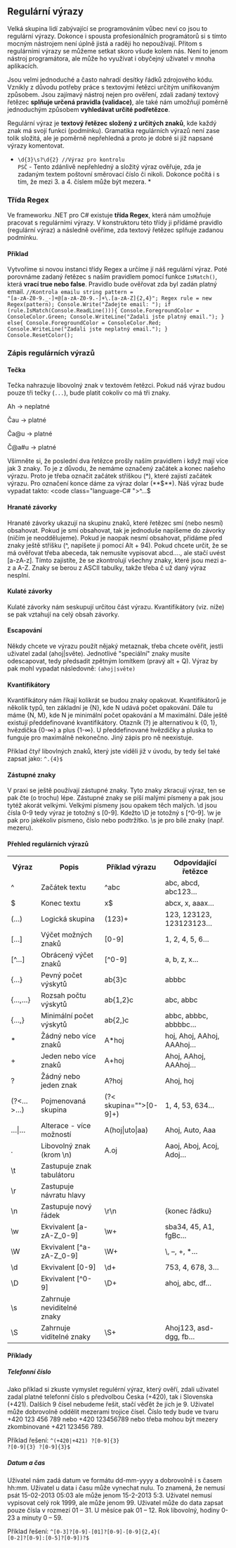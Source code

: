 ##   Regulární výrazy

 Velká skupina lidí zabývající se programováním vůbec neví co jsou to regulární výrazy. Dokonce i spousta profesionálních programátorů si s tímto mocným nástrojem není úplně jistá a raději ho nepoužívají. Přitom s regulárními výrazy se můžeme setkat skoro všude kolem nás. Není to jenom nástroj programátora, ale může ho využívat i obyčejný uživatel v mnoha aplikacích. 

 Jsou velmi jednoduché a často nahradí desítky řádků zdrojového kódu. Vznikly z důvodu potřeby práce s textovými řetězci určitým unifikovaným způsobem. Jsou zajímavý nástroj nejen pro ověření, zdali zadaný textový řetězec **splňuje určená pravidla (validace)**, ale také nám umožňují poměrně jednoduchým způsobem **vyhledávat určité podřetězce**. 

 Regulární výraz je **textový řetězec složený z určitých znaků**, kde každý znak má svojí funkci (podmínku). Gramatika regulárních výrazů není zase tolik složitá, ale je poměrně nepřehledná a proto je dobré si již napsané výrazy komentovat. 

* <code class="language-C# ">\d{3}\s?\d{2} //Výraz pro kontrolu PSČ</code> - Tento zdánlivě nepřehledný a složitý výraz ověřuje, zda je zadaným textem poštovní směrovací číslo či nikoli. Dokonce počítá i s tím, že mezi 3. a 4. číslem může být mezera. *

### Třída Regex

 Ve frameworku .NET pro C# existuje **třída Regex**, která nám umožňuje pracovat s regulárními výrazy. V konstruktoru této třídy ji přídámé pravidlo (regulární výraz) a následně ověříme, zda textový řetězec splňuje zadanou podmínku. 

#### Příklad

 Vytvoříme si novou instanci třídy Regex a určíme jí náš regulární výraz. Poté porovnáme zadaný řetězec s naším pravidlem pomocí funkce <code class="language-C# ">IsMatch()</code>, která **vrací true nebo false**. Pravidlo bude ověřovat zda byl zadán platný email. <code class="language-C# ">//Kontrola emailu string pattern = "[a-zA-Z0-9._-]+@[a-zA-Z0-9.-]+\\.[a-zA-Z]{2,4}"; Regex rule = new Regex(pattern); Console.Write("Zadejte email: "); if (rule.IsMatch(Console.ReadLine())){ Console.ForegroundColor = ConsoleColor.Green; Console.WriteLine("Zadali jste platný email."); } else{ Console.ForegroundColor = ConsoleColor.Red; Console.WriteLine("Zadali jste neplatný email."); } Console.ResetColor();</code> 

### Zápis regulárních výrazů

#### Tečka

 Tečka nahrazuje libovolný znak v textovém řetězci. Pokud náš výraz budou pouze tři tečky (<code class="language-C# ">...</code>), bude platit cokoliv co má tři znaky. 

Ah -> neplatné

Čau -> platné

Ča@u -> platné

Č@a#u -> platné

 Všimněte si, že poslední dva řetězce prošly naším pravidlem i když mají více jak 3 znaky. To je z důvodu, že nemáme označený začátek a konec našeho výrazu. Proto je třeba označit začátek stříškou (**^**), které zajistí začátek výrazu. Pro označení konce dáme za výraz dolar (**$**). Náš výraz bude vypadat takto: <code class="language-C# ">^...$</code> 

#### Hranaté závorky

 Hranaté závorky ukazují na skupinu znaků, které řetězec smí (nebo nesmí) obsahovat. Pokud je smí obsahovat, tak je jednoduše napíšeme do závorky (ničím je neoddělujeme). Pokud je naopak nesmí obsahovat, přidáme před znaky ještě stříšku (^, napíšete ji pomocí Alt + 94). Pokud chcete určit, že se má ověřovat třeba abeceda, tak nemusíte vypisovat abcd…., ale stačí uvést [a-zA-z]. Tímto zajistíte, že se zkontrolují všechny znaky, které jsou mezi a-z a A-Z. Znaky se berou z ASCII tabulky, takže třeba č už daný výraz nesplní. 

#### Kulaté závorky

 Kulaté závorky nám seskupují určitou část výrazu. Kvantifikátory (viz. níže) se pak vztahují na celý obsah závorky. 

#### Escapování

 Někdy chcete ve výrazu použít nějaký metaznak, třeba chcete ověřit, jestli uživatel zadal (ahoj|světe). Jednotlivé "speciální" znaky musíte odescapovat, tedy předsadit zpětným lomítkem (pravý alt + Q). Výraz by pak mohl vypadat následovně: <code class="language-C# ">\(ahoj\|světe\)</code> 

#### Kvantifikátory

 Kvantifikátory nám říkají kolikrát se budou znaky opakovat. Kvantifikátorů je několik typů, ten základní je {N}, kde N udává počet opakování. Dále tu máme {N, M}, kde N je minimální počet opakování a M maximální. Dále ještě existují předdefinované kvantifikátory. Otazník (?) je alternativou k {0, 1}, hvězdička {0-∞} a plus {1-∞}. U předdefinované hvězdičky a pluska to funguje pro maximálně nekonečno. Jiný zápis pro ně neexistuje.

Příklad čtyř libovlných znaků, který jste viděli již v úvodu, by tedy šel také zapsat jako: <code class="language-C# ">^.{4}$</code> 

#### Zástupné znaky

 V praxi se ještě používají zástupné znaky. Tyto znaky zkracují výraz, ten se pak čte (o trochu) lépe. Zástupné znaky se píší malými písmeny a pak jsou tytéž akorát velkými. Velkými písmeny jsou opakem těch malých. \d jsou čísla 0-9 tedy výraz je totožný s [0-9]. Kdežto \D je totožný s [^0-9]. \w je pak pro jakékoliv písmeno, číslo nebo podtržítko. \s je pro bílé znaky (např. mezeru). 

#### Přehled regulárních výrazů

 <table class="table-basic"> <tr class="mdl-color--primary"> <th>Výraz</th> <th>Popis</th> <th>Příklad výrazu</th> <th>Odpovídající řetězce</th> </tr><tr> <td>^</td><td>Začátek textu </td><td>^abc </td><td>abc, abcd, abc123… </td> </tr><tr> <td>$</td><td>Konec textu </td><td>x$ </td><td>abcx, x, aaax…</td> </tr><tr> <td>(…)</td><td>Logická skupina </td><td>(123)+ </td><td>123, 123123, 123123123…</td> </tr><tr> <td>[…]</td><td>Výčet možných znaků </td><td>[0-9] </td><td>1, 2, 4, 5, 6…</td> </tr><tr> <td>[^…]</td><td>Obrácený výčet znaků </td><td>[^0-9] </td><td>a, b, z, x…</td> </tr><tr> <td>{…}</td><td>Pevný počet výskytů </td><td>ab{3}c </td><td>abbbc</td> </tr><tr> <td>{…,…}</td><td>Rozsah počtu výskytů </td><td>ab{1,2}c </td><td>abc, abbc</td> </tr><tr> <td>{…,}</td><td>Minimální počet výskytů </td><td>ab{2,}c</td><td> abbc, abbbc, abbbbc…</td> </tr><tr> <td>*</td><td>Žádný nebo více znaků </td><td>A*hoj </td><td>hoj, Ahoj, AAhoj, AAAhoj…</td> </tr><tr> <td>+</td><td>Jeden nebo více znaků </td><td>A+hoj </td><td>Ahoj, AAhoj, AAAhoj…</td> </tr><tr> <td>?</td><td>Žádný nebo jeden znak </td><td>A?hoj </td><td>Ahoj, hoj</td> </tr><tr> <td>(?<…>…)</…></td><td>Pojmenovaná skupina </td><td>(?< skupina="">[0-9]+) </td><td>1, 4, 53, 634…</td> </tr><tr> <td>…|…</td><td>Alterace - více možností </td><td>A(hoj|uto|aa)</td><td> Ahoj, Auto, Aaa</td> </tr><tr> <td>.</td><td>Libovolný znak (krom \n) </td><td>A.oj </td><td>Aaoj, Aboj, Acoj, Adoj…</td> </tr><tr> <td>\t</td><td>Zastupuje znak tabulátoru </td> <td></td><td> </td></tr><tr> <td>\r</td><td>Zastupuje návratu hlavy</td><td></td><td> </td></tr><tr> <td>\n</td><td>Zastupuje nový řádek </td><td>\r\n </td><td>{konec řádku}</td> </tr><tr> <td>\w</td><td>Ekvivalent [a-zA-Z_0-9] </td><td>\w+</td><td>sba34, 45, A1, fgBc…</td> </tr><tr> <td>\W</td><td>Ekvivalent [^a-zA-Z_0-9]</td><td>\W+</td><td>\, –, +, *…</td> </tr><tr> <td>\d</td><td>Ekvivalent [0-9]</td><td>\d+</td><td>753, 4, 678, 3…</td> </tr><tr> <td>\D</td><td>Ekvivalent [^0-9]</td><td>\D+</td><td>ahoj, abc, df…</td> </tr><tr> <td>\s</td><td>Zahrnuje neviditelné znaky</td><td></td><td> </td></tr><tr> <td>\S</td><td>Zahrnuje viditelné znaky</td><td>\S+</td><td>Ahoj123, asd-dgg, fb…</td> </tr> </table>

#### Příklady

##### Telefonní číslo

Jako příklad si zkuste vymyslet regulérní výraz, který ověří, zdali uživatel zadal platné telefonní číslo s předvolbou Česka (+420), tak i Slovenska (+421). Dalších 9 čísel nebudeme řešit, stačí věďět že jich je 9. Uživatel může dobrovolně oddělit mezerami trojice čísel. Číslo tedy bude ve tvaru +420 123 456 789 nebo +420 123456789 nebo třeba mohou být mezery zkombinované +421 123456 789.

Příklad řešení: <code class="language-C# ">^(\+420|\+421) ?[0-9]{3} ?[0-9]{3} ?[0-9]{3}$</code> 

##### Datum a čas

 Uživatel nám zadá datum ve formátu dd-mm-yyyy a dobrovolně i s časem hh:mm. Uživatel u data i času může vynechat nulu. To znamená, že nemusí psát 15-02-2013 05:03 ale může jenom 15-2-2013 5:3. Uživatel nemusí vypisovat celý rok 1999, ale může jenom 99. Uživatel může do data zapsat pouze čísla v rozmezí 01 – 31. U měsíce pak 01 – 12. Rok libovolný, hodiny 0-23 a minuty 0 – 59.

Příklad řešení: <code class="language-C# ">^[0-3]?[0-9]-[01]?[0-9]-[0-9]{2,4}( [0-2]?[0-9]:[0-5]?[0-9])?$</code> 